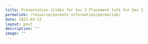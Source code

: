 ```yaml
---
title: Presentation slides for Sec 3 Placement talk for Sec 2
permalink: /resource/parents-information/permalink/
date: 2023-03-23
layout: post
description: ""
image: ""
---
```

